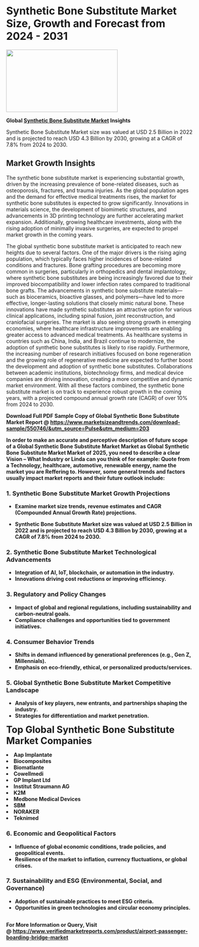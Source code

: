 <H1>Synthetic Bone Substitute Market Size, Growth and Forecast from 2024 - 2031</H1><img class="aligncenter size-medium wp-image-584254" src="https://thirdeyenews.in/wp-content/uploads/2024/09/Global-Market-Research-300x168.jpeg" alt="" width="300" height="168" /><p><strong>Global&nbsp;<a href="https://www.marketsizeandtrends.com/download-sample/550746/&amp;utm_source=Pulse&amp;utm_medium=203">Synthetic Bone Substitute Market</a> Insights</strong></p><p>Synthetic Bone Substitute Market size was valued at USD 2.5 Billion in 2022 and is projected to reach USD 4.3 Billion by 2030, growing at a CAGR of 7.8% from 2024 to 2030.</p><p><h2>Market Growth Insights</h2> <p>The synthetic bone substitute market is experiencing substantial growth, driven by the increasing prevalence of bone-related diseases, such as osteoporosis, fractures, and trauma injuries. As the global population ages and the demand for effective medical treatments rises, the market for synthetic bone substitutes is expected to grow significantly. Innovations in materials science, the development of biomimetic structures, and advancements in 3D printing technology are further accelerating market expansion. Additionally, growing healthcare investments, along with the rising adoption of minimally invasive surgeries, are expected to propel market growth in the coming years.</p> <p><strong></strong></p> <p>The global synthetic bone substitute market is anticipated to reach new heights due to several factors. One of the major drivers is the rising aging population, which typically faces higher incidences of bone-related conditions and fractures. Bone grafting procedures are becoming more common in surgeries, particularly in orthopedics and dental implantology, where synthetic bone substitutes are being increasingly favored due to their improved biocompatibility and lower infection rates compared to traditional bone grafts. The advancements in synthetic bone substitute materials—such as bioceramics, bioactive glasses, and polymers—have led to more effective, longer-lasting solutions that closely mimic natural bone. These innovations have made synthetic substitutes an attractive option for various clinical applications, including spinal fusion, joint reconstruction, and craniofacial surgeries. The market is also seeing strong growth in emerging economies, where healthcare infrastructure improvements are enabling greater access to advanced medical treatments. As healthcare systems in countries such as China, India, and Brazil continue to modernize, the adoption of synthetic bone substitutes is likely to rise rapidly. Furthermore, the increasing number of research initiatives focused on bone regeneration and the growing role of regenerative medicine are expected to further boost the development and adoption of synthetic bone substitutes. Collaborations between academic institutions, biotechnology firms, and medical device companies are driving innovation, creating a more competitive and dynamic market environment. With all these factors combined, the synthetic bone substitute market is on track to experience robust growth in the coming years, with a projected compound annual growth rate (CAGR) of over 10% from 2024 to 2030.</p> <p><strong></p><p><span class=""><strong>Download Full PDF Sample Copy of Global Synthetic Bone Substitute Market Report</strong> @ <a href="https://www.marketsizeandtrends.com/download-sample/550746/&amp;utm_source=Pulse&amp;utm_medium=203" target="_blank">https://www.marketsizeandtrends.com/download-sample/550746/&amp;utm_source=Pulse&amp;utm_medium=203</a></span></p><p>In order to make an accurate and perceptive description of future scope of a Global&nbsp;Synthetic Bone Substitute Market Market as Global&nbsp;Synthetic Bone Substitute Market Market of 2025, you need to describe a clear Vision &ndash; What Industry or Linda can you think of for example: Quote from a Technology, healthcare, automotive, renewable energy, name the market you are Reffering to. However, some general trends and factors usually impact market reports and their future outlook include:</p><h3>1.&nbsp;<strong>Synthetic Bone Substitute Market Growth Projections</strong></h3><ul><li>Examine market size trends, revenue estimates and CAGR (Compounded Annual Growth Rate) projections.</li><li><p>Synthetic Bone Substitute Market size was valued at USD 2.5 Billion in 2022 and is projected to reach USD 4.3 Billion by 2030, growing at a CAGR of 7.8% from 2024 to 2030.</p></li></ul><h3>2.&nbsp;<strong>Synthetic Bone Substitute Market Technological Advancements</strong></h3><ul><li>Integration of AI, IoT, blockchain, or automation in the industry.</li><li>Innovations driving cost reductions or improving efficiency.</li></ul><h3>3.&nbsp;<strong>Regulatory and Policy Changes</strong></h3><ul><li>Impact of global and regional regulations, including sustainability and carbon-neutral goals.</li><li>Compliance challenges and opportunities tied to government initiatives.</li></ul><h3>4.&nbsp;<strong>Consumer Behavior Trends</strong></h3><ul><li>Shifts in demand influenced by generational preferences (e.g., Gen Z, Millennials).</li><li>Emphasis on eco-friendly, ethical, or personalized products/services.</li></ul><h3>5.&nbsp;<strong>Global Synthetic Bone Substitute Market Competitive Landscape</strong></h3><ul><li>Analysis of key players, new entrants, and partnerships shaping the industry.</li><li>Strategies for differentiation and market penetration.</li></ul><p data-pm-slice="1 1 []"><span style="color: inherit; font-family: inherit; font-size: 25px;">Top Global Synthetic Bone Substitute Market Companies</span></p><div class="" data-test-id=""><p><li>Aap Implantate</li><li> Biocomposites</li><li> Biomatlante</li><li> Cowellmedi</li><li> GP Implant Ltd</li><li> Institut Straumann AG</li><li> K2M</li><li> Medbone Medical Devices</li><li> SBM</li><li> NORAKER</li><li> Teknimed</li></p></div><h3>6.&nbsp;<strong>Economic and Geopolitical Factors</strong></h3><ul><li>Influence of global economic conditions, trade policies, and geopolitical events.</li><li>Resilience of the market to inflation, currency fluctuations, or global crises.</li></ul><h3>7.&nbsp;<strong>Sustainability and ESG (Environmental, Social, and Governance)</strong></h3><ul><li>Adoption of sustainable practices to meet ESG criteria.</li><li>Opportunities in green technologies and circular economy principles.</li></ul><h2><strong style="font-size: 14px;">For More Information or Query, Visit @&nbsp;</strong><a style="background-color: #ffffff; font-size: 14px;" href="https://www.marketsizeandtrends.com/report/synthetic-bone-substitute-market/" target="_blank">https://www.verifiedmarketreports.com/product/airport-passenger-boarding-bridge-market</a></h2>
